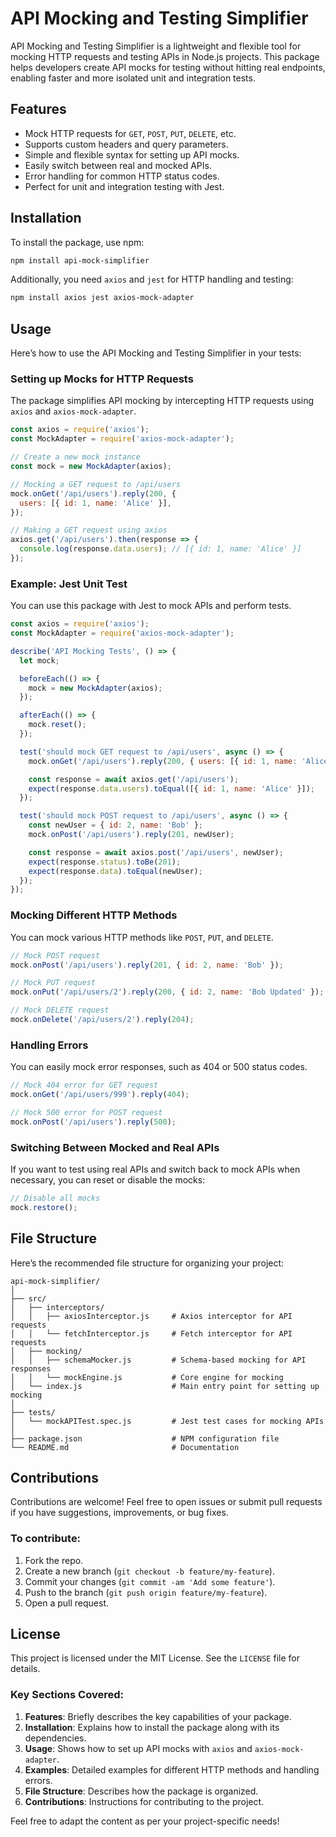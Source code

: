 
# API Mocking and Testing Simplifier

API Mocking and Testing Simplifier is a lightweight and flexible tool for mocking HTTP requests and testing APIs in Node.js projects. This package helps developers create API mocks for testing without hitting real endpoints, enabling faster and more isolated unit and integration tests.

## Features

- Mock HTTP requests for `GET`, `POST`, `PUT`, `DELETE`, etc.
- Supports custom headers and query parameters.
- Simple and flexible syntax for setting up API mocks.
- Easily switch between real and mocked APIs.
- Error handling for common HTTP status codes.
- Perfect for unit and integration testing with Jest.

## Installation

To install the package, use npm:

```bash
npm install api-mock-simplifier
```

Additionally, you need `axios` and `jest` for HTTP handling and testing:

```bash
npm install axios jest axios-mock-adapter
```

## Usage

Here’s how to use the API Mocking and Testing Simplifier in your tests:

### Setting up Mocks for HTTP Requests

The package simplifies API mocking by intercepting HTTP requests using `axios` and `axios-mock-adapter`.

```javascript
const axios = require('axios');
const MockAdapter = require('axios-mock-adapter');

// Create a new mock instance
const mock = new MockAdapter(axios);

// Mocking a GET request to /api/users
mock.onGet('/api/users').reply(200, {
  users: [{ id: 1, name: 'Alice' }],
});

// Making a GET request using axios
axios.get('/api/users').then(response => {
  console.log(response.data.users); // [{ id: 1, name: 'Alice' }]
});
```

### Example: Jest Unit Test

You can use this package with Jest to mock APIs and perform tests.

```javascript
const axios = require('axios');
const MockAdapter = require('axios-mock-adapter');

describe('API Mocking Tests', () => {
  let mock;

  beforeEach(() => {
    mock = new MockAdapter(axios);
  });

  afterEach(() => {
    mock.reset();
  });

  test('should mock GET request to /api/users', async () => {
    mock.onGet('/api/users').reply(200, { users: [{ id: 1, name: 'Alice' }] });

    const response = await axios.get('/api/users');
    expect(response.data.users).toEqual([{ id: 1, name: 'Alice' }]);
  });

  test('should mock POST request to /api/users', async () => {
    const newUser = { id: 2, name: 'Bob' };
    mock.onPost('/api/users').reply(201, newUser);

    const response = await axios.post('/api/users', newUser);
    expect(response.status).toBe(201);
    expect(response.data).toEqual(newUser);
  });
});
```

### Mocking Different HTTP Methods

You can mock various HTTP methods like `POST`, `PUT`, and `DELETE`.

```javascript
// Mock POST request
mock.onPost('/api/users').reply(201, { id: 2, name: 'Bob' });

// Mock PUT request
mock.onPut('/api/users/2').reply(200, { id: 2, name: 'Bob Updated' });

// Mock DELETE request
mock.onDelete('/api/users/2').reply(204);
```

### Handling Errors

You can easily mock error responses, such as 404 or 500 status codes.

```javascript
// Mock 404 error for GET request
mock.onGet('/api/users/999').reply(404);

// Mock 500 error for POST request
mock.onPost('/api/users').reply(500);
```

### Switching Between Mocked and Real APIs

If you want to test using real APIs and switch back to mock APIs when necessary, you can reset or disable the mocks:

```javascript
// Disable all mocks
mock.restore();
```

## File Structure

Here’s the recommended file structure for organizing your project:

```
api-mock-simplifier/
│
├── src/
│   ├── interceptors/
│   │   ├── axiosInterceptor.js     # Axios interceptor for API requests
│   │   └── fetchInterceptor.js     # Fetch interceptor for API requests
│   ├── mocking/
│   │   ├── schemaMocker.js         # Schema-based mocking for API responses
│   │   └── mockEngine.js           # Core engine for mocking
│   └── index.js                    # Main entry point for setting up mocking
│
├── tests/
│   └── mockAPITest.spec.js         # Jest test cases for mocking APIs
│
├── package.json                    # NPM configuration file
└── README.md                       # Documentation
```

## Contributions

Contributions are welcome! Feel free to open issues or submit pull requests if you have suggestions, improvements, or bug fixes.

### To contribute:

1. Fork the repo.
2. Create a new branch (`git checkout -b feature/my-feature`).
3. Commit your changes (`git commit -am 'Add some feature'`).
4. Push to the branch (`git push origin feature/my-feature`).
5. Open a pull request.

## License

This project is licensed under the MIT License. See the `LICENSE` file for details.


### Key Sections Covered:
1. **Features**: Briefly describes the key capabilities of your package.
2. **Installation**: Explains how to install the package along with its dependencies.
3. **Usage**: Shows how to set up API mocks with `axios` and `axios-mock-adapter`.
4. **Examples**: Detailed examples for different HTTP methods and handling errors.
5. **File Structure**: Describes how the package is organized.
6. **Contributions**: Instructions for contributing to the project.


Feel free to adapt the content as per your project-specific needs!
